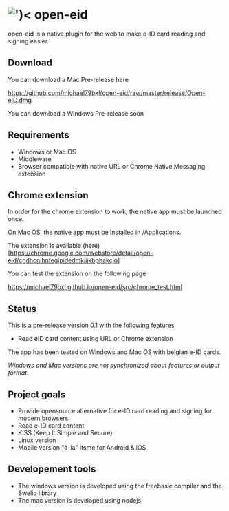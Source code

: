# ![')&lt;](https://github.com/michael79bxl/open-eid/raw/master/src/chrome/icon48.png "Logo") open-eid

open-eid is a native plugin for the web to make e-ID card reading and signing easier.

## Download

You can download a Mac Pre-release here

https://github.com/michael79bxl/open-eid/raw/master/release/Open-eID.dmg

You can download a Windows Pre-release soon

## Requirements

- Windows or Mac OS
- Middleware
- Browser compatible with native URL or Chrome Native Messaging extension

## Chrome extension

In order for the chrome extension to work, the native app must be launched once.

On Mac OS, the native app must be installed in /Applications.

The extension is available (here)[https://chrome.google.com/webstore/detail/open-eid/cgdhcnihnfegipidedmkijjkbphakcjo]

You can test the extension on the following page

https://michael79bxl.github.io/open-eid/src/chrome_test.html

## Status

This is a pre-release version 0.1 with the following features

- Read eID card content using URL or Chrome extension

The app has been tested on Windows and Mac OS with belgian e-ID cards.

*Windows and Mac versions are not synchronized about features or output format.*

## Project goals

- Provide opensource alternative for e-ID card reading and signing for modern browsers
- Read e-ID card content
- KISS (Keep It Simple and Secure)
- Linux version
- Mobile version "à-la" itsme for Android & iOS

## Developement tools

- The windows version is developed using the freebasic compiler and the Swelio library
- The mac version is developed using nodejs